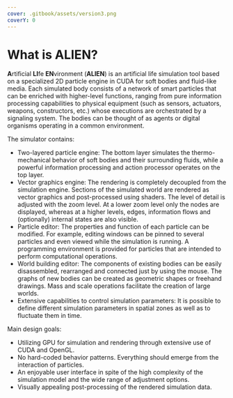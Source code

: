 ```yaml
---
cover: .gitbook/assets/version3.png
coverY: 0
---
```


# What is ALIEN?

**A**rtificial **LI**fe **EN**vironment (**ALIEN**) is an artificial life simulation tool based on a specialized 2D particle engine in CUDA for soft bodies and fluid-like media. Each simulated body consists of a network of smart particles that can be enriched with higher-level functions, ranging from pure information processing capabilities to physical equipment (such as sensors, actuators, weapons, constructors, etc.) whose executions are orchestrated by a signaling system. The bodies can be thought of as agents or digital organisms operating in a common environment.

The simulator contains:

* Two-layered particle engine: The bottom layer simulates the thermo-mechanical behavior of soft bodies and their surrounding fluids, while a powerful information processing and action processor operates on the top layer.
* Vector graphics engine: The rendering is completely decoupled from the simulation engine. Sections of the simulated world are rendered as vector graphics and post-processed using shaders. The level of detail is adjusted with the zoom level. At a lower zoom level only the nodes are displayed, whereas at a higher levels, edges, information flows and (optionally) internal states are also visible.
* Particle editor: The properties and function of each particle can be modified. For example, editing windows can be pinned to several particles and even viewed while the simulation is running. A programming environment is provided for particles that are intended to perform computational operations.
* World building editor: The components of existing bodies can be easily disassembled, rearranged and connected just by using the mouse. The graphs of new bodies can be created as geometric shapes or freehand drawings. Mass and scale operations facilitate the creation of large worlds.
* Extensive capabilities to control simulation parameters: It is possible to define different simulation parameters in spatial zones as well as to fluctuate them in time.

Main design goals:

* Utilizing GPU for simulation and rendering through extensive use of CUDA and OpenGL.
* No hard-coded behavior patterns. Everything should emerge from the interaction of particles.
* An enjoyable user interface in spite of the high complexity of the simulation model and the wide range of adjustment options.
* Visually appealing post-processing of the rendered simulation data.



